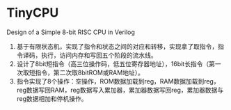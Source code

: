 # TinyCPU
Design of a Simple 8-bit RISC CPU in Verilog
1. 基于有限状态机，实现了指令和状态之间的对应和转移，实现拿了取指令，指令译码，执行，访问内存和写回五个阶段的流水线。
2. 设计了8bit短指令（高三位操作码，低五位寄存器地址），16bit长指令（第一次取短指令，第二次取8bitROM或RAM地址）。
3. 指令实现了8个操作：空操作，ROM数据加载到reg，RAM数据加载到reg，reg数据写回RAM，reg数据写入累加器，累加器数据写回reg，累加器数据与reg数据相加和停机操作。
